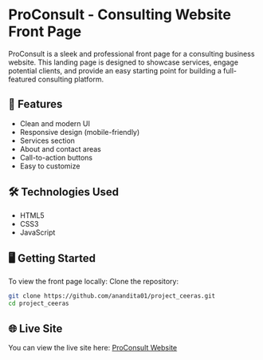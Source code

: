 # ProConsult - Consulting Website Front Page

ProConsult is a sleek and professional front page for a consulting business website. This landing page is designed to showcase services, engage potential clients, and provide an easy starting point for building a full-featured consulting platform.

## 🚀 Features

- Clean and modern UI
- Responsive design (mobile-friendly)
- Services section
- About and contact areas
- Call-to-action buttons
- Easy to customize

## 🛠️ Technologies Used

- HTML5
- CSS3
- JavaScript

## 🖥️ Getting Started

To view the front page locally:
Clone the repository:
```bash
git clone https://github.com/anandita01/project_ceeras.git
cd project_ceeras
```

## 🌐 Live Site

You can view the live site here: [ProConsult Website](https://anandita01.github.io/project_ceeras/)
